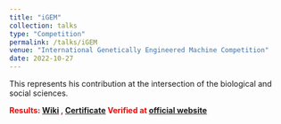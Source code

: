```yaml
---
title: "iGEM"
collection: talks
type: "Competition"
permalink: /talks/iGEM
venue: "International Genetically Engineered Machine Competition"
date: 2022-10-27
---
```


This represents his contribution at the intersection of the biological and social sciences.

<span style="color:red">**Results: [Wiki](https://2022.igem.wiki/bnuzh-china/) , [Certificate](https://mailbnueducn-my.sharepoint.com/:b:/g/personal/sjs_mail_bnu_edu_cn/ESASh6xQfdZBrT78dr896D0BS4Hz6yff5vU0rLvEyKgmNw?e=TjX3vm) Verified at [official website](https://projects.igem.org/2022/bnuzh-china)**

